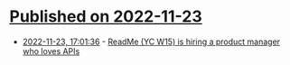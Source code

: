 # [Published on 2022-11-23](index.md)

* [2022-11-23, 17:01:36](https://news.ycombinator.com/item?id=33721693) - [ReadMe (YC W15) is hiring a product manager who loves APIs](https://readme.com/careers#product-lead)
